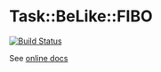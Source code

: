 Task::BeLike::FIBO
==================

[![Build Status](https://travis-ci.org/fibo/Task-BeLike-Fibo-pm.svg)](https://travis-ci.org/fibo/Task-BeLike-FIBO-pm)

See [online docs](https://metacpan.org/pod/Task::BeLike::FIBO)

